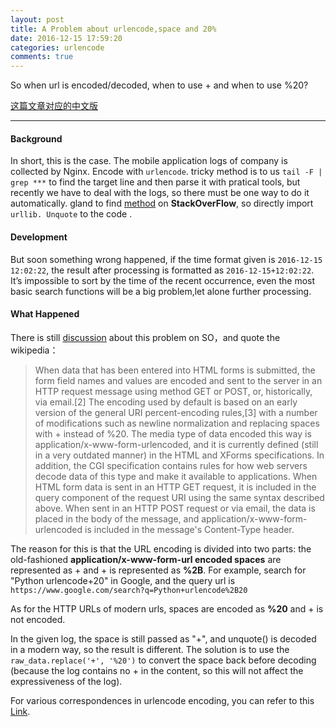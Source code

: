```yaml
---
layout: post
title: A Problem about urlencode,space and 20%
date: 2016-12-15 17:59:20
categories: urlencode
comments: true
---
```

So when url is encoded/decoded, when to use + and when to use %20?
<!-- more -->


[这篇文章对应的中文版](/../translation/2016-12-15-urldecode-20-space.html)

---

#### Background

In short, this is the case. The mobile application logs of company is collected by Nginx.
Encode with `urlencode`. tricky method is to us `tail -F | grep ***` to find the target line and then parse it with pratical tools, but recently we have to deal with the logs, so there must be one way to do it automatically. gland to find [method](http://stackoverflow.com/questions/28431359/how-to-decode-a-url-encoded-string-in-python) on **StackOverFlow**, so directly import `urllib. Unquote` to the code .


#### Development

But soon something wrong happened, if the time format given is `2016-12-15 12:02:22`, the result after processing is formatted as
`2016-12-15+12:02:22`. It’s impossible to sort by the time of the recent occurrence, even the most basic search functions will be a big problem,let alone further processing.

#### What Happened

There is still [discussion](http://stackoverflow.com/questions/1634271/url-encoding-the-space-character-or-20) about this problem on SO，and quote the wikipedia：


> When data that has been entered into HTML forms is submitted, the form field names and values are encoded and sent to the server in an HTTP request message using method GET or POST, or, historically, via email.[2] The encoding used by default is based on an early version of the general URI percent-encoding rules,[3] with a number of modifications such as newline normalization and replacing spaces with + instead of %20. The media type of data encoded this way is application/x-www-form-urlencoded, and it is currently defined (still in a very outdated manner) in the HTML and XForms specifications. In addition, the CGI specification contains rules for how web servers decode data of this type and make it available to applications.
When HTML form data is sent in an HTTP GET request, it is included in the query component of the request URI using the same syntax described above. When sent in an HTTP POST request or via email, the data is placed in the body of the message, and application/x-www-form-urlencoded is included in the message's Content-Type header.

The reason for this is that the URL encoding is divided into two parts: the old-fashioned **application/x-www-form-url encoded spaces** are represented as + and + is represented as **%2B**. For example, search for "Python urlencode+20" in Google, and the query url is `https://www.google.com/search?q=Python+urlencode%2B20`

As for the HTTP URLs of modern urls, spaces are encoded as **%20** and + is not encoded.

In the given log, the space is still passed as "+", and unquote() is decoded in a modern way, so the result is different. The solution is to use the `raw_data.replace('+', '%20')` to convert the space back before decoding (because the log contains no + in the content, so this will not affect the expressiveness of the log).

For various correspondences in urlencode encoding, you can refer to this [Link](http://www.degraeve.com/reference/urlencoding.php).
